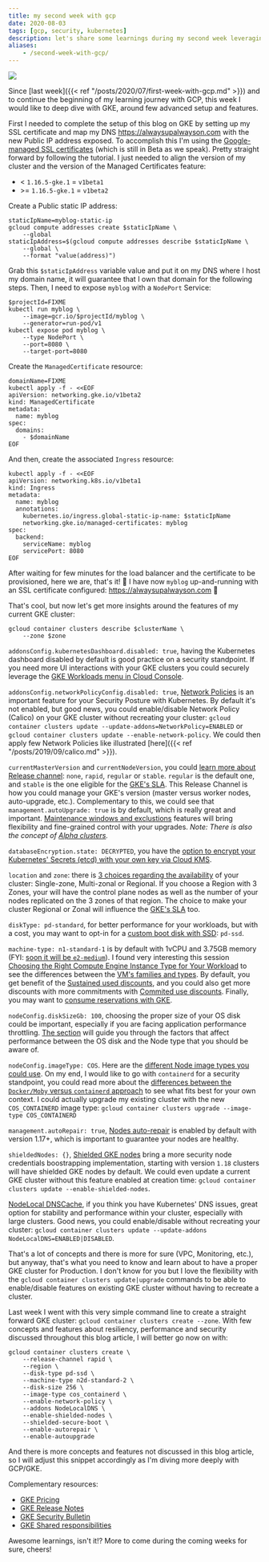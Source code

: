 ```yaml
---
title: my second week with gcp
date: 2020-08-03
tags: [gcp, security, kubernetes]
description: let's share some learnings during my second week leveraging gcp, focused on gke
aliases:
    - /second-week-with-gcp/
---
```

[![](https://media-exp1.licdn.com/dms/image/C4E16AQHxLntx_KDIlA/profile-displaybackgroundimage-shrink_350_1400/0?e=1600905600&v=beta&t=n9sWYjd0vqL108qKfABjKX_5WDERMlE43wYS-tGbFr0)](https://media-exp1.licdn.com/dms/image/C4E16AQHxLntx_KDIlA/profile-displaybackgroundimage-shrink_350_1400/0?e=1600905600&v=beta&t=n9sWYjd0vqL108qKfABjKX_5WDERMlE43wYS-tGbFr0)

Since [last week]({{< ref "/posts/2020/07/first-week-with-gcp.md" >}}) and to continue the beginning of my learning journey with GCP, this week I would like to deep dive with GKE, around few advanced setup and features.

First I needed to complete the setup of this blog on GKE by setting up my SSL certificate and map my DNS https://alwaysupalwayson.com with the new Public IP address exposed. To accomplish this I'm using the [Google-managed SSL certificates](https://cloud.google.com/kubernetes-engine/docs/how-to/managed-certs) (which is still in Beta as we speak). Pretty straight forward by following the tutorial. I just needed to align the version of my cluster and the version of the Managed Certificates feature:
- < `1.16.5-gke.1` = `v1beta1`
- \>= `1.16.5-gke.1` = `v1beta2`

Create a Public static IP address:
```
staticIpName=myblog-static-ip
gcloud compute addresses create $staticIpName \
    --global
staticIpAddress=$(gcloud compute addresses describe $staticIpName \
    --global \
    --format "value(address)")
```
Grab this `$staticIpAddress` variable value and put it on my DNS where I host my domain name, it will guarantee that I own that domain for the following steps.
Then, I need to expose `myblog` with a `NodePort` Service:
```
$projectId=FIXME
kubectl run myblog \
    --image=gcr.io/$projectId/myblog \
    --generator=run-pod/v1
kubectl expose pod myblog \
    --type NodePort \
    --port=8080 \
    --target-port=8080
```
Create the `ManagedCertificate` resource:
```
domainName=FIXME
kubectl apply -f - <<EOF
apiVersion: networking.gke.io/v1beta2
kind: ManagedCertificate
metadata:
  name: myblog
spec:
  domains:
    - $domainName
EOF
```
And then, create the associated `Ingress` resource:
```
kubectl apply -f - <<EOF
apiVersion: networking.k8s.io/v1beta1
kind: Ingress
metadata:
  name: myblog
  annotations:
    kubernetes.io/ingress.global-static-ip-name: $staticIpName
    networking.gke.io/managed-certificates: myblog
spec:
  backend:
    serviceName: myblog
    servicePort: 8080
EOF
```
After waiting for few minutes for the load balancer and the certificate to be provisioned, here we are, that's it! :metal: I have now `myblog` up-and-running with an SSL certificate configured: https://alwaysupalwayson.com :rocket:


That's cool, but now let's get more insights around the features of my current GKE cluster:
```
gcloud container clusters describe $clusterName \
    --zone $zone
```

`addonsConfig.kubernetesDashboard.disabled: true`, having the Kubernetes dashboard disabled by default is good practice on a security standpoint. If you need more UI interactions with your GKE clusters you could securely leverage the [GKE Workloads menu in Cloud Console](https://cloud.google.com/kubernetes-engine/docs/how-to/deploying-workloads-overview#console).

`addonsConfig.networkPolicyConfig.disabled: true`, [Network Policies](https://cloud.google.com/kubernetes-engine/docs/how-to/network-policy) is an important feature for your Security Posture with Kubernetes. By default it's not enabled, but good news, you could enable/disable Network Policy (Calico) on your GKE cluster without recreating your cluster: `gcloud container clusters update --update-addons=NetworkPolicy=ENABLED` or `gcloud container clusters update --enable-network-policy`. We could then apply few Network Policies like illustrated [here]({{< ref "/posts/2019/09/calico.md" >}}).

`currentMasterVersion` and `currentNodeVersion`, you could [learn more about Release channel](https://cloud.google.com/kubernetes-engine/docs/concepts/release-channels): `none`, `rapid`, `regular` or `stable`. `regular` is the default one, and `stable` is the one eligible for the [GKE's SLA](https://cloud.google.com/kubernetes-engine/sla). This Release Channel is how you could manage your GKE's version (master versus worker nodes, auto-upgrade, etc.). Complementary to this, we could see that `management.autoUpgrade: true` is by default, which is really great and important. [Maintenance windows and exclustions](https://cloud.google.com/kubernetes-engine/docs/concepts/maintenance-windows-and-exclusions) features will bring flexibility and fine-grained control with your upgrades.
_Note: There is also the concept of [Alpha clusters](https://cloud.google.com/kubernetes-engine/docs/concepts/alpha-clusters)._

`databaseEncryption.state: DECRYPTED`, you have the [option to encrypt your Kubernetes' Secrets (etcd) with your own key via Cloud KMS](https://cloud.google.com/kubernetes-engine/docs/how-to/encrypting-secrets).

`location` and `zone`: there is [3 choices regarding the availability](https://cloud.google.com/kubernetes-engine/docs/concepts/types-of-clusters#availability) of your cluster: Single-zone, Multi-zonal or Regional. If you choose a Region with 3 Zones, your will have the control plane nodes as well as the number of your nodes replicated on the 3 zones of that region. The choice to make your cluster Regional or Zonal will influence the [GKE's SLA](https://cloud.google.com/kubernetes-engine/sla) too.

`diskType: pd-standard`, for better performance for your workloads, but with a cost, you may want to opt-in for a [custom boot disk with SSD](https://cloud.google.com/kubernetes-engine/docs/how-to/custom-boot-disks): `pd-ssd`.

`machine-type: n1-standard-1` is by default with 1vCPU and 3.75GB memory (FYI: [soon it will be `e2-medium`](https://cloud.google.com/kubernetes-engine/docs/release-notes#july_28_2020_r25)). I found very interesting this session [Choosing the Right Compute Engine Instance Type for Your Workload](https://cloud.withgoogle.com/next/sf/sessions?session=CMP102) to see the differences between the [VM's families and types](https://cloud.google.com/compute/docs/machine-types). By default, you get benefit of the [Sustained used discounts](https://cloud.google.com/compute/docs/sustained-use-discounts), and you could also get more discounts with more commitments with [Commited use discounts](https://cloud.google.com/compute/docs/instances/signing-up-committed-use-discounts). Finally, you may want to [consume reservations with GKE](https://cloud.google.com/kubernetes-engine/docs/how-to/consuming-reservations).

`nodeConfig.diskSizeGb: 100`, choosing the proper size of your OS disk could be important, especially if you are facing application performance throttling. [The section](https://cloud.google.com/compute/docs/disks/performance#performance_factors) will guide you through the factors that affect performance between the OS disk and the Node type that you should be aware of.

`nodeConfig.imageType: COS`. Here are the [different Node image types you could use](https://cloud.google.com/kubernetes-engine/docs/how-to/node-images). On my end, I would like to go with `containerd` for a security standpoint, you could read more about the [differences between the `Docker/Moby` versus `containerd` approach](https://cloud.google.com/kubernetes-engine/docs/concepts/using-containerd) to see what fits best for your own context. I could actually upgrade my existing cluster with the new `COS_CONTAINERD` image type: `gcloud container clusters upgrade --image-type COS_CONTAINERD`

`management.autoRepair: true`, [Nodes auto-repair](https://cloud.google.com/kubernetes-engine/docs/how-to/node-auto-repair) is enabled by default with version 1.17+, which is important to guarantee your nodes are healthy.

`shieldedNodes: {}`, [Shielded GKE nodes](https://cloud.google.com/kubernetes-engine/docs/how-to/shielded-gke-nodes) bring a more security node credentials boostrapping implementation, starting with version `1.18` clusters will have shielded GKE nodes by default. We could even update a current GKE cluster without this feature enabled at creation time: `gcloud container clusters update --enable-shielded-nodes`.

[NodeLocal DNSCache](https://cloud.google.com/kubernetes-engine/docs/how-to/nodelocal-dns-cache), if you think you have Kubernetes' DNS issues, great option for stability and performance within your cluster, especially with large clusters. Good news, you could enable/disable without recreating your cluster: `gcloud container clusters update --update-addons NodeLocalDNS=ENABLED|DISABLED`.

That's a lot of concepts and there is more for sure (VPC, Monitoring, etc.), but anyway, that's what you need to know and learn about to have a proper GKE cluster for Production. I don't know for you but I love the flexibility with the `gcloud container clusters update|upgrade` commands to be able to enable/disable features on existing GKE cluster without having to recreate a cluster.

Last week I went with this very simple command line to create a straight forward GKE cluster: `gcloud container clusters create --zone`. With few concepts and features about resiliency, performance and security discussed throughout this blog article, I will better go now on with:
```
gcloud container clusters create \
    --release-channel rapid \
    --region \
    --disk-type pd-ssd \
    --machine-type n2d-standard-2 \
    --disk-size 256 \
    --image-type cos_containerd \
    --enable-network-policy \
    --addons NodeLocalDNS \
    --enable-shielded-nodes \
    --shielded-secure-boot \
    --enable-autorepair \
    --enable-autoupgrade
```
And there is more concepts and features not discussed in this blog article, so I will adjust this snippet accordingly as I'm diving more deeply with GCP/GKE.

Complementary resources:
- [GKE Pricing](https://cloud.google.com/kubernetes-engine/pricing)
- [GKE Release Notes](https://cloud.google.com/kubernetes-engine/docs/release-notes)
- [GKE Security Bulletin](https://cloud.google.com/kubernetes-engine/docs/security-bulletins)
- [GKE Shared responsibilities](https://cloud.google.com/kubernetes-engine/docs/concepts/control-plane-security)

Awesome learnings, isn't it!? More to come during the coming weeks for sure, cheers!